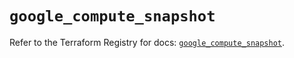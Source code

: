 # `google_compute_snapshot`

Refer to the Terraform Registry for docs: [`google_compute_snapshot`](https://registry.terraform.io/providers/hashicorp/google-beta/6.48.0/docs/resources/google_compute_snapshot).
